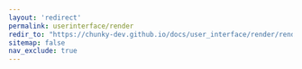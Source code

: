 ```yaml
---
layout: 'redirect'
permalink: userinterface/render
redir_to: "https://chunky-dev.github.io/docs/user_interface/render/render"
sitemap: false
nav_exclude: true
---
```

